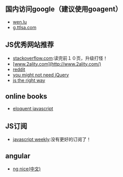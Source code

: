 ## 国内访问google（建议使用goagent）
- [wen.lu](https://wen.lu)
- [g.ttlsa.com](http://g.ttlsa.com)

## JS优秀网站推荐
- [stackoverflow.com](http://stackoverflow.com/questions/tagged/javascript):读完前１０页，升级打怪！
- [www.2ality.com](http://www.2ality.com/)
- [reddit](http://www.reddit.com/r/javascript/)
- [you might not need jQuery](http://youmightnotneedjquery.com/)
- [js the right way](http://www.jstherightway.org/)

## online books
- [eloquent javascript](http://eloquentjavascript.net/)

## JS订阅
- [javascript weekly](http://javascriptweekly.com/issues):没有更好的订阅了！

## angular
- [ng nice(中文)](http://www.ngnice.com/)
